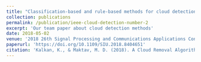 ```yaml
---
title: "Classification-based and rule-based methods for cloud detection in high resolution satellite imagery"
collection: publications
permalink: /publication/ieee-cloud-detection-number-2
excerpt: 'Our team paper about cloud detection methods'
date: 2018-05-02
venue: '2018 26th Signal Processing and Communications Applications Conference (SIU)'
paperurl: 'https://doi.org/10.1109/SIU.2018.8404651'
citation: 'Kalkan, K., & Maktav, M. D. (2018). A Cloud Removal Algorithm to Generate Cloud and Cloud Shadow Free Images Using Information Cloning. Journal of the Indian Society of Remote Sensing, 46(8), 1255–1264. https://doi.org/10.1007/s12524-018-0806-y'
---
```

